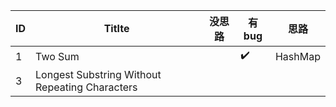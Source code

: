 ID | Titlte| 没思路 | 有bug | 思路
------------ | ------------- | ------------ | ------------- | -------------
1 | Two Sum |  |:heavy_check_mark: | HashMap|
3 | Longest Substring Without Repeating Characters  | | |






